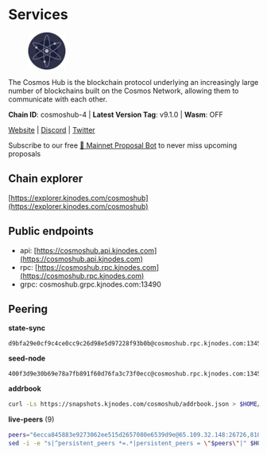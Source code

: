 # Services

<figure><img src="https://raw.githubusercontent.com/kj89/cosmos-images/main/logos/cosmoshub.png" alt=""><figcaption></figcaption></figure>

The Cosmos Hub is the blockchain protocol underlying an  increasingly large number of blockchains built on the  Cosmos Network, allowing them to communicate with each other.

**Chain ID**: cosmoshub-4 | **Latest Version Tag**: v9.1.0 | **Wasm**: OFF

[Website](https://hub.cosmos.network) | [Discord](https://discord.gg/cosmosnetwork) | [Twitter](https://twitter.com/cosmoshub)



Subscribe to our free [🤖 Mainnet Proposal Bot](https://t.me/kjnodes_proposal_bot) to never miss upcoming proposals


## Chain explorer
[https://explorer.kjnodes.com/cosmoshub](https://explorer.kjnodes.com/cosmoshub)

## Public endpoints

* api: [https://cosmoshub.api.kjnodes.com](https://cosmoshub.api.kjnodes.com)
* rpc: [https://cosmoshub.rpc.kjnodes.com](https://cosmoshub.rpc.kjnodes.com)
* grpc: cosmoshub.grpc.kjnodes.com:13490

## Peering

**state-sync**

```text
d9bfa29e0cf9c4ce0cc9c26d98e5d97228f93b0b@cosmoshub.rpc.kjnodes.com:13456
```

**seed-node**

```text
400f3d9e30b69e78a7fb891f60d76fa3c73f0ecc@cosmoshub.rpc.kjnodes.com:13459
```

**addrbook**
```bash
curl -Ls https://snapshots.kjnodes.com/cosmoshub/addrbook.json > $HOME/.gaia/config/addrbook.json
```

**live-peers** (9)
```bash
peers="6ecca845883e9273062ee515d2657080e6539d9e@65.109.32.148:26726,81062b9a8807a1229543b84bae2898c50a1b1dfc@52.211.169.132:26656,72829b78b38408b03793ed389b9f16596b82c306@146.59.81.92:26656,f5f8b96406a165d486be243723bfa7291db1cf62@35.230.170.155:26656,d9dbd30f7e9ae99dc05645f48f4637c2f4a14645@34.107.9.71:26656,322efd4fdc72a189a2fc8b2b597927831df2bbed@128.0.51.9:26656,dcaf9082aa913d9a9059855de23149b28c2ac126@149.202.72.193:26615,cf52e109b7015d5c21f50ab4331fb7062160ab6c@35.206.171.231:26656,d9bfa29e0cf9c4ce0cc9c26d98e5d97228f93b0b@65.109.88.38:13456"
sed -i -e "s|^persistent_peers *=.*|persistent_peers = \"$peers\"|" $HOME/.gaia/config/config.toml
```
